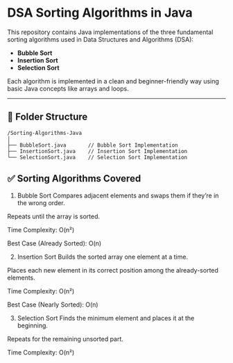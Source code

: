 #  DSA Sorting Algorithms in Java

This repository contains Java implementations of the three fundamental sorting algorithms used in Data Structures and Algorithms (DSA):

- **Bubble Sort**
- **Insertion Sort**
- **Selection Sort**

Each algorithm is implemented in a clean and beginner-friendly way using basic Java concepts like arrays and loops.

---

## 📁 Folder Structure

```plaintext
/Sorting-Algorithms-Java
│
├── BubbleSort.java       // Bubble Sort Implementation
├── InsertionSort.java    // Insertion Sort Implementation
└── SelectionSort.java    // Selection Sort Implementation
```
## ✅ Sorting Algorithms Covered
1. Bubble Sort
Compares adjacent elements and swaps them if they’re in the wrong order.

Repeats until the array is sorted.

Time Complexity: O(n²)

Best Case (Already Sorted): O(n)

2. Insertion Sort
Builds the sorted array one element at a time.

Places each new element in its correct position among the already-sorted elements.

Time Complexity: O(n²)

Best Case (Nearly Sorted): O(n)

3. Selection Sort
Finds the minimum element and places it at the beginning.

Repeats for the remaining unsorted part.

Time Complexity: O(n²)


